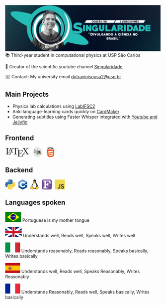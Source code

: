 <div style="position: relative; left: 50%; transform: translateX(-50%);">
  <img width="500" src="imagens/banner_singularidade.png" alt="Your Image" />
</div>
📚  Third-year student in computational physics at USP São Carlos

🔭 Creator of the scientific youtube channel [Singularidade](https://www.youtube.com/singularidade) 

✉️ Contact: My university email dutravinisousa2@usp.br

## Main Projects
* Physics lab calculations  using [LabIFSC2](https://github.com/viniciusdutra314/LabIFSC2)
* Anki language-learning cards quickly on [CardMaker](https://github.com/viniciusdutra314/Anki-CardMaker)
* Generating subtitles using Faster Whisper integrated with [Youtube and Jellyfin](https://github.com/viniciusdutra314/faster-whisper-youtube-jellyfin) 

## Frontend
<div style="display: flex; align-items: center;">
  <img height="32" src="imagens/latex.jpg" alt="latex" style="margin-right: 10px;"/>
  <img height="32" src="imagens/manim.png" alt="manim" style="margin-right: 10px;"/>
    <img height="32" src="imagens/html.png" alt="html" style="margin-right: 10px;"/>

</div>

## Backend
<div style="display: flex; align-items: center;">
  <img height="32" src="imagens/python.png" alt="python" style="margin-right: 10px;"/>
    <img height="32" src="imagens/c++.png" alt="c++" style="margin-right: 10px;" />
  
  <img height="32" src="imagens/linux.png" alt="linux" style="margin-right: 10px;"/>
  <img height="32" src="imagens/fortran_logo.png" alt="fortran" style="margin-right: 10px;"/>
  <img height="32" src="imagens/js.png" alt="javascript" style="margin-right: 10px;"/>
</div>



## Languages spoken
<img height=32 src=imagens/brazilian.png alt="Brazil"> Portuguese is my mother tongue


<img height="32" src="imagens/english.png" alt="english"/> Understands well, Reads well, Speaks well,  Writes well

<img height="32" src="imagens/italian_flag.png" alt="italian"/> Understands reasonably, Reads reasonably, Speaks basically, Writes basically



<img height="32" src="imagens/spain.png" alt="spanish"/> Understands well, Reads well,  Speaks Reasonably, Writes Reasonably

<img height="32" src="imagens/french.png" alt="french"/> Understands Reasonably,  Reads well, Speaks basically, Writes basically
